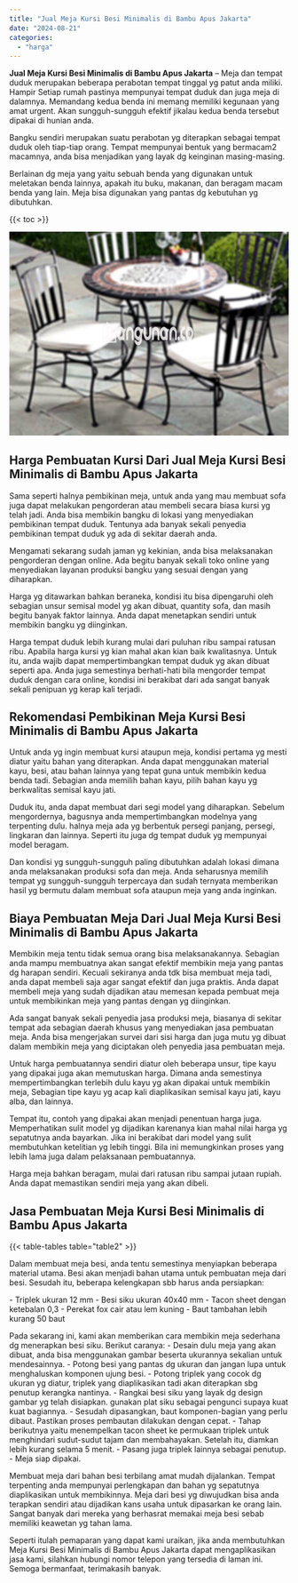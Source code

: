 ```yaml
---
title: "Jual Meja Kursi Besi Minimalis di Bambu Apus Jakarta"
date: "2024-08-21"
categories: 
  - "harga"
---
```


**Jual Meja Kursi Besi Minimalis di Bambu Apus Jakarta** – Meja dan tempat duduk merupakan beberapa perabotan tempat tinggal yg patut anda miliki. Hampir Setiap rumah pastinya mempunyai tempat duduk dan juga meja di dalamnya. Memandang kedua benda ini memang memiliki kegunaan yang amat urgent. Akan sungguh-sungguh efektif jikalau kedua benda tersebut dipakai di hunian anda.

Bangku sendiri merupakan suatu perabotan yg diterapkan sebagai tempat duduk oleh tiap-tiap orang. Tempat mempunyai bentuk yang bermacam2 macamnya, anda bisa menjadikan yang layak dg keinginan masing-masing.

Berlainan dg meja yang yaitu sebuah benda yang digunakan untuk meletakan benda lainnya, apakah itu buku, makanan, dan beragam macam benda yang lain. Meja bisa digunakan yang pantas dg kebutuhan yg dibutuhkan.

{{< toc >}}

![Jual Meja Kursi Besi Minimalis di Bambu Apus Jakarta](/images/jual-meja-besi-murah15.png)

## Harga Pembuatan Kursi Dari Jual Meja Kursi Besi Minimalis di Bambu Apus Jakarta

Sama seperti halnya pembikinan meja, untuk anda yang mau membuat sofa juga dapat melakukan pengorderan atau membeli secara biasa kursi yg telah jadi. Anda bisa membikin bangku di lokasi yang menyediakan pembikinan tempat duduk. Tentunya ada banyak sekali penyedia pembikinan tempat duduk yg ada di sekitar daerah anda.

Mengamati sekarang sudah jaman yg kekinian, anda bisa melaksanakan pengorderan dengan online. Ada begitu banyak sekali toko online yang menyediakan layanan produksi bangku yang sesuai dengan yang diharapkan.

Harga yg ditawarkan bahkan beraneka, kondisi itu bisa dipengaruhi oleh sebagian unsur semisal model yg akan dibuat, quantity sofa, dan masih begitu banyak faktor lainnya. Anda dapat menetapkan sendiri untuk membikin bangku yg diinginkan.

Harga tempat duduk lebih kurang mulai dari puluhan ribu sampai ratusan ribu. Apabila harga kursi yg kian mahal akan kian baik kwalitasnya. Untuk itu, anda wajib dapat mempertimbangkan tempat duduk yg akan dibuat seperti apa. Anda juga semestinya berhati-hati bila mengorder tempat duduk dengan cara online, kondisi ini berakibat dari ada sangat banyak sekali penipuan yg kerap kali terjadi.

## Rekomendasi Pembikinan Meja Kursi Besi Minimalis di Bambu Apus Jakarta

Untuk anda yg ingin membuat kursi ataupun meja, kondisi pertama yg mesti diatur yaitu bahan yang diterapkan. Anda dapat menggunakan material kayu, besi, atau bahan lainnya yang tepat guna untuk membikin kedua benda tadi. Sebagian anda memilih bahan kayu, pilih bahan kayu yg berkwalitas semisal kayu jati.

Duduk itu, anda dapat membuat dari segi model yang diharapkan. Sebelum mengordernya, bagusnya anda mempertimbangkan modelnya yang terpenting dulu. halnya meja ada yg berbentuk persegi panjang, persegi, lingkaran dan lainnya. Seperti itu juga dg tempat duduk yg mempunyai model beragam.

Dan kondisi yg sungguh-sungguh paling dibutuhkan adalah lokasi dimana anda melaksanakan produksi sofa dan meja. Anda seharusnya memilih tempat yg sungguh-sungguh terpercaya dan sudah ternyata memberikan hasil yg bermutu dalam membuat sofa ataupun meja yang anda inginkan.

## Biaya Pembuatan Meja Dari Jual Meja Kursi Besi Minimalis di Bambu Apus Jakarta

Membikin meja tentu tidak semua orang bisa melaksanakannya. Sebagian anda mampu membuatnya akan sangat efektif membikin meja yang pantas dg harapan sendiri. Kecuali sekiranya anda tdk bisa membuat meja tadi, anda dapat membeli saja agar sangat efektif dan juga praktis. Anda dapat membeli meja yang sudah dijadikan atau memesan kepada pembuat meja untuk membikinkan meja yang pantas dengan yg diinginkan.

Ada sangat banyak sekali penyedia jasa produksi meja, biasanya di sekitar tempat ada sebagian daerah khusus yang menyediakan jasa pembuatan meja. Anda bisa mengerjakan survei dari sisi harga dan juga mutu yg dibuat dalam membikin meja yang diciptakan oleh penyedia jasa pembuatan meja.

Untuk harga pembuatannya sendiri diatur oleh beberapa unsur, tipe kayu yang dipakai juga akan memutuskan harga. Dimana anda semestinya mempertimbangkan terlebih dulu kayu yg akan dipakai untuk membikin meja, Sebagian tipe kayu yg acap kali diaplikasikan semisal kayu jati, kayu alba, dan lainnya.

Tempat itu, contoh yang dipakai akan menjadi penentuan harga juga. Memperhatikan sulit model yg dijadikan karenanya kian mahal nilai harga yg sepatutnya anda bayarkan. Jika ini berakibat dari model yang sulit membutuhkan ketelitian yg lebih tinggi. Bila ini memungkinkan proses yang lebih lama juga dalam pelaksanaan pembuatannya.

Harga meja bahkan beragam, mulai dari ratusan ribu sampai jutaan rupiah. Anda dapat memastikan sendiri meja yang akan dibeli.

## Jasa Pembuatan Meja Kursi Besi Minimalis di Bambu Apus Jakarta

{{< table-tables table="table2" >}}

Dalam membuat meja besi, anda tentu semestinya menyiapkan beberapa material utama. Besi akan menjadi bahan utama untuk pembuatan meja dari besi. Sesudah itu, beberapa kelengkapan sbb harus anda persiapkan:

\- Triplek ukuran 12 mm - Besi siku ukuran 40x40 mm - Tacon sheet dengan ketebalan 0,3 - Perekat fox cair atau lem kuning - Baut tambahan lebih kurang 50 baut

Pada sekarang ini, kami akan memberikan cara membikin meja sederhana dg menerapkan besi siku. Berikut caranya: - Desain dulu meja yang akan dibuat, anda bisa menggunakan gambar beserta ukurannya sekalian untuk mendesainnya. - Potong besi yang pantas dg ukuran dan jangan lupa untuk menghaluskan komponen ujung besi. - Potong triplek yang cocok dg ukuran yg diatur, triplek yang diaplikasikan tadi akan diterapkan sbg penutup kerangka nantinya. - Rangkai besi siku yang layak dg design gambar yg telah disiapkan. gunakan plat siku sebagai pengunci supaya kuat kuat bagiannya. - Sesudah dipasangkan, baut komponen-bagian yang perlu dibaut. Pastikan proses pembautan dilakukan dengan cepat. - Tahap berikutnya yaitu menempelkan tacon sheet ke permukaan triplek untuk menghindari sudut-sudut tajam dan membahayakan. Setelah itu, diamkan lebih kurang selama 5 menit. - Pasang juga triplek lainnya sebagai penutup. - Meja siap dipakai.

Membuat meja dari bahan besi terbilang amat mudah dijalankan. Tempat terpenting anda mempunyai perlengkapan dan bahan yg sepatutnya diaplikasikan untuk membikinnya. Meja dari besi yg diwujudkan bisa anda terapkan sendiri atau dijadikan kans usaha untuk dipasarkan ke orang lain. Sangat banyak dari mereka yang berhasrat memakai meja besi sebab memiliki keawetan yg tahan lama.

Seperti itulah pemaparan yang dapat kami uraikan, jika anda membutuhkan Meja Kursi Besi Minimalis di Bambu Apus Jakarta dapat mengaplikasikan jasa kami, silahkan hubungi nomor telepon yang tersedia di laman ini. Semoga bermanfaat, terimakasih banyak.
